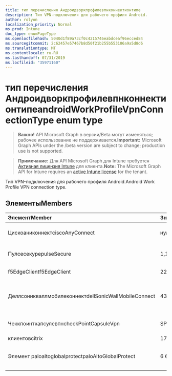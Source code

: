 ```yaml
---
title: тип перечисления Андроидворкпрофилевпнконнектионтипе
description: Тип VPN-подключения для рабочего профиля Android.
author: rolyon
localization_priority: Normal
ms.prod: Intune
doc_type: enumPageType
ms.openlocfilehash: 5040d1f89a73cf0c4215746eabdceaf96ecced84
ms.sourcegitcommit: 2c62457e57467b8d50f21b255b553106a9a5d8d6
ms.translationtype: MT
ms.contentlocale: ru-RU
ms.lasthandoff: 07/31/2019
ms.locfileid: "35971160"
---
```

# <a name="androidworkprofilevpnconnectiontype-enum-type"></a><span data-ttu-id="b2e30-103">тип перечисления Андроидворкпрофилевпнконнектионтипе</span><span class="sxs-lookup"><span data-stu-id="b2e30-103">androidWorkProfileVpnConnectionType enum type</span></span>

> <span data-ttu-id="b2e30-104">**Важно!** API Microsoft Graph в версии/Beta могут изменяться; рабочее использование не поддерживается.</span><span class="sxs-lookup"><span data-stu-id="b2e30-104">**Important:** Microsoft Graph APIs under the /beta version are subject to change; production use is not supported.</span></span>

> <span data-ttu-id="b2e30-105">**Примечание:** Для API Microsoft Graph для Intune требуется [Активная лицензия Intune](https://go.microsoft.com/fwlink/?linkid=839381) для клиента.</span><span class="sxs-lookup"><span data-stu-id="b2e30-105">**Note:** The Microsoft Graph API for Intune requires an [active Intune license](https://go.microsoft.com/fwlink/?linkid=839381) for the tenant.</span></span>

<span data-ttu-id="b2e30-106">Тип VPN-подключения для рабочего профиля Android.</span><span class="sxs-lookup"><span data-stu-id="b2e30-106">Android Work Profile VPN connection type.</span></span>

## <a name="members"></a><span data-ttu-id="b2e30-107">Элементы</span><span class="sxs-lookup"><span data-stu-id="b2e30-107">Members</span></span>
|<span data-ttu-id="b2e30-108">Элемент</span><span class="sxs-lookup"><span data-stu-id="b2e30-108">Member</span></span>|<span data-ttu-id="b2e30-109">Значение</span><span class="sxs-lookup"><span data-stu-id="b2e30-109">Value</span></span>|<span data-ttu-id="b2e30-110">Описание</span><span class="sxs-lookup"><span data-stu-id="b2e30-110">Description</span></span>|
|:---|:---|:---|
|<span data-ttu-id="b2e30-111">Цискоаниконнект</span><span class="sxs-lookup"><span data-stu-id="b2e30-111">ciscoAnyConnect</span></span>|<span data-ttu-id="b2e30-112">нуль</span><span class="sxs-lookup"><span data-stu-id="b2e30-112">0</span></span>|<span data-ttu-id="b2e30-113">Cisco Аниконнект.</span><span class="sxs-lookup"><span data-stu-id="b2e30-113">Cisco AnyConnect.</span></span>|
|<span data-ttu-id="b2e30-114">Пулсесекуре</span><span class="sxs-lookup"><span data-stu-id="b2e30-114">pulseSecure</span></span>|<span data-ttu-id="b2e30-115">1,1</span><span class="sxs-lookup"><span data-stu-id="b2e30-115">1</span></span>|<span data-ttu-id="b2e30-116">Безопасный импульс.</span><span class="sxs-lookup"><span data-stu-id="b2e30-116">Pulse Secure.</span></span>|
|<span data-ttu-id="b2e30-117">f5EdgeClient</span><span class="sxs-lookup"><span data-stu-id="b2e30-117">f5EdgeClient</span></span>|<span data-ttu-id="b2e30-118">2</span><span class="sxs-lookup"><span data-stu-id="b2e30-118">2</span></span>|<span data-ttu-id="b2e30-119">Пограничный клиент F5.</span><span class="sxs-lookup"><span data-stu-id="b2e30-119">F5 Edge Client.</span></span>|
|<span data-ttu-id="b2e30-120">Деллсоникваллмобилеконнект</span><span class="sxs-lookup"><span data-stu-id="b2e30-120">dellSonicWallMobileConnect</span></span>|<span data-ttu-id="b2e30-121">4</span><span class="sxs-lookup"><span data-stu-id="b2e30-121">3</span></span>|<span data-ttu-id="b2e30-122">Мобильное подключение Dell Сониквалл.</span><span class="sxs-lookup"><span data-stu-id="b2e30-122">Dell SonicWALL Mobile Connection.</span></span>|
|<span data-ttu-id="b2e30-123">Чеккпоинткапсулевпн</span><span class="sxs-lookup"><span data-stu-id="b2e30-123">checkPointCapsuleVpn</span></span>|<span data-ttu-id="b2e30-124">SP4</span><span class="sxs-lookup"><span data-stu-id="b2e30-124">4</span></span>|<span data-ttu-id="b2e30-125">Проверка покапсулы VPN.</span><span class="sxs-lookup"><span data-stu-id="b2e30-125">Check Point Capsule VPN.</span></span>|
|<span data-ttu-id="b2e30-126">клиентов</span><span class="sxs-lookup"><span data-stu-id="b2e30-126">citrix</span></span>|<span data-ttu-id="b2e30-127">17:00</span><span class="sxs-lookup"><span data-stu-id="b2e30-127">5</span></span>|<span data-ttu-id="b2e30-128">Клиентов</span><span class="sxs-lookup"><span data-stu-id="b2e30-128">Citrix</span></span>|
|<span data-ttu-id="b2e30-129">Элемент paloaltoglobalprotect</span><span class="sxs-lookup"><span data-stu-id="b2e30-129">paloAltoGlobalProtect</span></span>|<span data-ttu-id="b2e30-130">6 </span><span class="sxs-lookup"><span data-stu-id="b2e30-130">6</span></span>|<span data-ttu-id="b2e30-131">Palo Alto сети Глобалпротект.</span><span class="sxs-lookup"><span data-stu-id="b2e30-131">Palo Alto Networks GlobalProtect.</span></span>|





